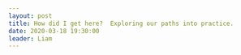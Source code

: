 ```yaml
---
layout: post
title: How did I get here?  Exploring our paths into practice.
date: 2020-03-18 19:30:00
leader: Liam 
---
```

